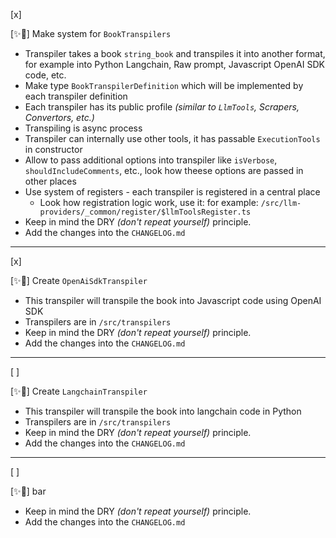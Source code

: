[x]

[✨🌱] Make system for `BookTranspilers`

-   Transpiler takes a book `string_book` and transpiles it into another format, for example into Python Langchain, Raw prompt, Javascript OpenAI SDK code, etc.
-   Make type `BookTranspilerDefinition` which will be implemented by each transpiler definition
-   Each transpiler has its public profile _(similar to `LlmTools`, Scrapers, Convertors, etc.)_
-   Transpiling is async process
-   Transpiler can internally use other tools, it has passable `ExecutionTools` in constructor
-   Allow to pass additional options into transpiler like `isVerbose`, `shouldIncludeComments`, etc., look how theese options are passed in other places
-   Use system of registers - each transpiler is registered in a central place
    -   Look how registration logic work, use it: for example: `/src/llm-providers/_common/register/$llmToolsRegister.ts`
-   Keep in mind the DRY _(don't repeat yourself)_ principle.
-   Add the changes into the `CHANGELOG.md`

---

[x]

[✨🌱] Create `OpenAiSdkTranspiler`

-   This transpiler will transpile the book into Javascript code using OpenAI SDK
-   Transpilers are in `/src/transpilers`
-   Keep in mind the DRY _(don't repeat yourself)_ principle.
-   Add the changes into the `CHANGELOG.md`

---

[ ]

[✨🌱] Create `LangchainTranspiler`

-   This transpiler will transpile the book into langchain code in Python
-   Transpilers are in `/src/transpilers`
-   Keep in mind the DRY _(don't repeat yourself)_ principle.
-   Add the changes into the `CHANGELOG.md`

---

[ ]

[✨🌱] bar

-   Keep in mind the DRY _(don't repeat yourself)_ principle.
-   Add the changes into the `CHANGELOG.md`
